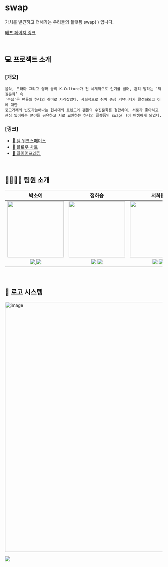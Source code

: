 # swap

가치를 발견하고 더해가는 우리들의 플랫폼 swap( ) 입니다.

[배포 페이지 링크](https://swap-a69f8.firebaseapp.com/)

<br>

## 💻 프로젝트 소개

### [개요]

```
음악, 드라마 그리고 영화 등의 K-Culture가 전 세계적으로 인기를 끌며, 흔히 말하는 ‘덕질문화’ 속
'수집'은 팬들의 하나의 취미로 자리잡았다. 사회적으로 취미 중심 커뮤니티가 활성화되고 이에 대한
중고거래의 빈도가늘어나는 현시대의 트렌드와 팬들의 수집문화를 결합하여, 서로가 좋아하고
관심 있어하는 분야를 공유하고 서로 교환하는 하나의 플랫폼인 swap( )이 탄생하게 되었다.
```

### [링크]

- [📑 팀 워크스페이스](https://dull-foundation-110.notion.site/swap-a3162998f48642dd88688b1281a692c4)
- [🎨 플로우 차트](https://www.figma.com/file/Weu5RxsvhG1gpl7AYW5o6n/flow-chart?node-id=0%3A1&t=MOxWl76OTxoJqzq4-1)
- [🎨 와이어프레임](https://www.figma.com/file/QwSWUUZyeJTm6ytIQEHDzO/wireframe?node-id=0%3A1&t=PVywWVSfkGRd4Gkd-1)

<br>

## 👨‍👩‍👧‍👦 팀원 소개

|                                                                                                                                  **박소예**                                                                                                                                  |                                                                                                                               **정하승**                                                                                                                                |                                                                                                                             **서희원**                                                                                                                              |                                                                                                                               **박민주**                                                                                                                                |
| :--------------------------------------------------------------------------------------------------------------------------------------------------------------------------------------------------------------------------------------------------------------------------: | :---------------------------------------------------------------------------------------------------------------------------------------------------------------------------------------------------------------------------------------------------------------------: | :-----------------------------------------------------------------------------------------------------------------------------------------------------------------------------------------------------------------------------------------------------------------: | :---------------------------------------------------------------------------------------------------------------------------------------------------------------------------------------------------------------------------------------------------------------------: |
|                                                                                            <img src="https://avatars.githubusercontent.com/u/96699014?v=4" height=180 width=180>                                                                                             |                                                                                          <img src="https://avatars.githubusercontent.com/u/88266129?v=4" height=180 width=180>                                                                                          |                                                                                        <img src="https://avatars.githubusercontent.com/u/93820625?v=4" height=180 width=180>                                                                                        |                                                                                          <img src="https://avatars.githubusercontent.com/u/95073450?v=4" height=180 width=180>                                                                                          |
| <a href="https://github.com/stardust6653"><img src="https://img.shields.io/badge/GitHub-181717?style=flat&logo=GitHub&logoColor=white"/> <a href="https://velog.io/@stardust6653/series"><img src="https://img.shields.io/static/v1?label=&message=Velog&color=#20C997"></a> | <a href="https://github.com/HA-SEUNG-JEONG"><img src="https://img.shields.io/badge/GitHub-181717?style=flat&logo=GitHub&logoColor=white"/></a> <a href="https://velog.io/@gktmd652"><img src="https://img.shields.io/static/v1?label=&message=Velog&color=#20C997"></a> | <a href="https://github.com/userHWSeo"><img src="https://img.shields.io/badge/GitHub-181717?style=flat&logo=GitHub&logoColor=white"/></a> <a href="https://velog.io/@userhwseo"><img src="https://img.shields.io/static/v1?label=&message=Velog&color=#20C997"></a> | <a href="https://github.com/project-mizzu"><img src="https://img.shields.io/badge/GitHub-181717?style=flat&logo=GitHub&logoColor=white"/> <a href="https://velog.io/@project_mizzu"><img src="https://img.shields.io/static/v1?label=&message=Velog&color=#20C997"></a> |

<br>

## 🎨 로고 시스템

<img width="800" alt="image" src="https://user-images.githubusercontent.com/95073450/218029286-6b110190-d6b4-4989-9f9f-3a49d3406450.png">

<a href="https://velog.io/@codenest"><img src="https://img.shields.io/static/v1?label=&message=Velog&color=#20C997"></a>
